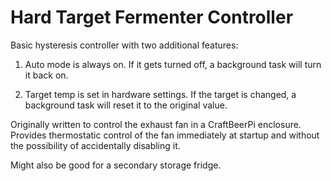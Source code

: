 # Hard Target Fermenter Controller

Basic hysteresis controller with two additional features:

1. Auto mode is always on.  If it gets turned off, a background task will turn it back on.

2. Target temp is set in hardware settings.  If the target is changed, a background task will reset it to the original value.

Originally written to control the exhaust fan in a CraftBeerPi enclosure.  Provides thermostatic control of the fan immediately at startup and without the possibility of accidentally disabling it.  

Might also be good for a secondary storage fridge.
